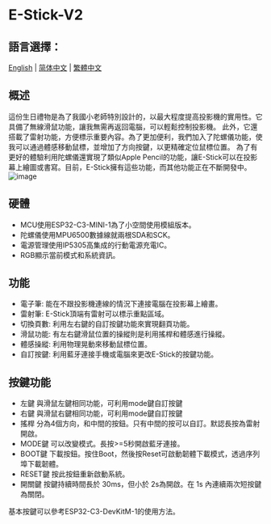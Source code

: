 # E-Stick-V2   
## 語言選擇：
[English](https://github.com/Knockoi/E-Stick/blob/main/README.md) | [简体中文](https://github.com/Knockoi/E-Stick/blob/main/ReadmeCN.md) | [繁體中文](https://github.com/Knockoi/E-Stick/blob/main/ReadmeTC.md)
  
## 概述  
這份生日禮物是為了我國小老師特別設計的，以最大程度提高投影機的實用性。它具備了無線滑鼠功能，讓我無需再返回電腦，可以輕鬆控制投影機。
此外，它還搭載了雷射功能，方便標示重要內容。為了更加便利，我們加入了陀螺儀功能，使我可以通過體感移動鼠標，並增加了方向按鍵，以更精確定位鼠標位置。
為了有更好的體驗利用陀螺儀還實現了類似Apple Pencil的功能，讓E-Stick可以在投影幕上繪圖或書寫。目前，E-Stick擁有這些功能，而其他功能正在不斷開發中。
  ![image](https://github.com/Knockoi/E-Stick/blob/main/Image/%E8%9E%A2%E5%B9%95%E6%93%B7%E5%8F%96%E7%95%AB%E9%9D%A2%202023-09-16%20235403.png)
  
## 硬體  
- MCU使用ESP32-C3-MINI-1為了小空間使用模組版本。
- 陀螺儀使用MPU6500數據線就兩根SDA和SCK。
- 電源管理使用IP5305高集成的行動電源充電IC。
- RGB顯示當前模式和系統資訊。  

## 功能  
- 電子筆: 能在不跟投影機連線的情況下連接電腦在投影幕上繪畫。
- 雷射筆: E-Stick頂端有雷射可以標示重點區域。
- 切換頁數: 利用左右鍵的自訂按鍵功能來實現翻頁功能。
- 滑鼠功能: 有左右鍵滑鼠位置的操縱則是利用搖桿和體感進行操縱。
- 體感操縱: 利用物理晃動來移動鼠標位置。
- 自訂按鍵: 利用藍牙連接手機或電腦來更改E-Stick的按鍵功能。
  
## 按鍵功能  
- 左鍵 與滑鼠左鍵相同功能，可利用mode鍵自訂按鍵
- 右鍵 與滑鼠右鍵相同功能，可利用mode鍵自訂按鍵
- 搖桿 分為4個方向，和中間的按鈕。只有中間的按可以自訂。默認長按為雷射開啟。
- MODE鍵 可以改變模式。長按>=5秒開啟藍牙連接。
- BOOT鍵 下載按鈕。按住Boot，然後按Reset可啟動韌體下載模式，透過序列埠下載韌體。
- RESET鍵 按此按鈕重新啟動系統。
- 開關鍵 按鍵持續時間長於 30ms，但小於 2s為開啟。在 1s 內連續兩次短按鍵為關閉。
    
基本按鍵可以參考ESP32-C3-DevKitM-1的使用方法。





